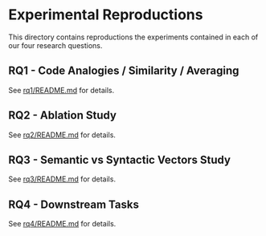 # Experimental Reproductions

This directory contains reproductions the experiments contained in each of our four research questions.

## RQ1 - Code Analogies / Similarity / Averaging

See [rq1/README.md](rq1/README.md) for details.

## RQ2 - Ablation Study

See [rq2/README.md](rq2/README.md) for details.

## RQ3 - Semantic vs Syntactic Vectors Study

See [rq3/README.md](rq3/README.md) for details.

## RQ4 - Downstream Tasks

See [rq4/README.md](rq4/README.md) for details.

